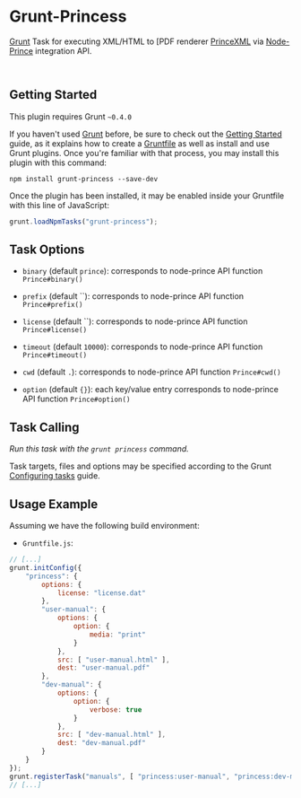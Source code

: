
# Grunt-Princess

[Grunt](http://gruntjs.com/) Task for executing XML/HTML to
[PDF renderer [PrinceXML](http://www.princexml.com/) via
[Node-Prince](https://github.com/rse/node-prince) integration API.

<p/>
<img src="https://nodei.co/npm/grunt-princess.png?downloads=true&stars=true" alt=""/>

<p/>
<img src="https://david-dm.org/rse/grunt-princess.png" alt=""/>

## Getting Started

This plugin requires Grunt `~0.4.0`

If you haven't used [Grunt](http://gruntjs.com/)
before, be sure to check out the [Getting
Started](http://gruntjs.com/getting-started) guide, as it explains how
to create a [Gruntfile](http://gruntjs.com/sample-gruntfile) as well as
install and use Grunt plugins. Once you're familiar with that process,
you may install this plugin with this command:

```shell
npm install grunt-princess --save-dev
```

Once the plugin has been installed, it may be enabled inside your
Gruntfile with this line of JavaScript:

```js
grunt.loadNpmTasks("grunt-princess");
```

## Task Options

- `binary` (default `prince`): corresponds to node-prince API function `Prince#binary()`

- `prefix` (default ``): corresponds to node-prince API function `Prince#prefix()`

- `license` (default ``): corresponds to node-prince API function `Prince#license()`

- `timeout` (default `10000`): corresponds to node-prince API function `Prince#timeout()`

- `cwd` (default `.`): corresponds to node-prince API function `Prince#cwd()`

- `option` (default `{}`): each key/value entry corresponds to node-prince API function `Prince#option()`

## Task Calling

_Run this task with the `grunt princess` command._

Task targets, files and options may be specified according to the Grunt
[Configuring tasks](http://gruntjs.com/configuring-tasks) guide.

## Usage Example

Assuming we have the following build environment:

- `Gruntfile.js`:

```js
// [...]
grunt.initConfig({
    "princess": {
        options: {
            license: "license.dat"
        },
        "user-manual": {
            options: {
                option: {
                    media: "print"
                }
            },
            src: [ "user-manual.html" ],
            dest: "user-manual.pdf"
        },
        "dev-manual": {
            options: {
                option: {
                    verbose: true
                }
            },
            src: [ "dev-manual.html" ],
            dest: "dev-manual.pdf"
        }
    }
});
grunt.registerTask("manuals", [ "princess:user-manual", "princess:dev-manual" ]);
// [...]
```

